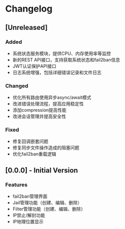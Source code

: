 # Changelog

## [Unreleased]

### Added
- 系统状态服务模块，提供CPU、内存使用率等监控
- 新的REST API接口，支持获取系统状态和fail2ban信息
- JWT认证保护API接口
- 日志系统增强，包括详细错误记录和文件日志

### Changed
- 优化所有路由使用异步async/await模式
- 改进错误处理流程，提高应用稳定性
- 添加compression提高性能
- 改进会话管理并提高安全性

### Fixed
- 修复回调嵌套问题
- 修复同步文件操作造成的阻塞问题
- 优化fail2ban重载逻辑

## [0.0.0] - Initial Version

### Features
- fail2ban管理界面
- Jail管理功能（创建、编辑、删除）
- Filter管理功能（创建、编辑、删除）
- IP禁止/解封功能
- IP地理位置显示